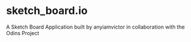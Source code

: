 # sketch_board.io
A Sketch Board Application built by anyiamvictor in collaboration with the Odins Project

